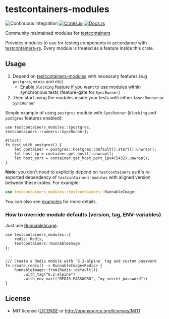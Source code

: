 # testcontainers-modules

![Continuous Integration](https://github.com/testcontainers/testcontainers-rs-modules-community/workflows/Continuous%20Integration/badge.svg?branch=main)
[![Crates.io](https://img.shields.io/crates/v/testcontainers-modules.svg)](https://crates.io/crates/testcontainers-modules)
[![Docs.rs](https://docs.rs/testcontainers-modules/badge.svg)](https://docs.rs/testcontainers-modules)

Community maintained modules for [testcontainers]

Provides modules to use for testing components in accordance with [testcontainers-rs].
Every module is treated as a feature inside this crate.

## Usage

1. Depend on [testcontainers-modules] with necessary features (e.g `postgres`, `minio` and etc)
    - Enable `blocking` feature if you want to use modules within synchronous tests (feature-gate for `SyncRunner`)
2. Then start using the modules inside your tests with either `AsyncRunner` or `SyncRunner`

Simple example of using `postgres` module with `SyncRunner` (`blocking` and `postgres` features enabled):

```rust,ignore
use testcontainers_modules::{postgres, testcontainers::runners::SyncRunner};

#[test]
fn test_with_postgres() {
    let container = postgres::Postgres::default().start().unwrap();
    let host_ip = container.get_host().unwrap();
    let host_port = container.get_host_port_ipv4(5432).unwrap();
}
```

**Note**: you don't need to explicitly depend on `testcontainers` as it's re-exported dependency
of `testcontainers-modules` with aligned version between these crates.
For example:

```rust
use testcontainers_modules::testcontainers::RunnableImage;
```

You can also see [examples](https://github.com/testcontainers/testcontainers-rs-modules-community/tree/main/examples)
for more details.

### How to override module defaults (version, tag, ENV-variables)

Just use [RunnableImage](https://docs.rs/testcontainers/latest/testcontainers/core/struct.RunnableImage.html):

```rust,ignore
use testcontainers_modules::{
    redis::Redis,
    testcontainers::RunnableImage
};


/// Create a Redis module with `6.2-alpine` tag and custom password
fn create_redis() -> RunnableImage<Redis> {
    RunnableImage::from(Redis::default())
        .with_tag("6.2-alpine")
        .with_env_var(("REDIS_PASSWORD", "my_secret_password"))
}
```

## License

- MIT license ([LICENSE] or <http://opensource.org/licenses/MIT>)

[testcontainers-rs]: https://github.com/testcontainers/testcontainers-rs

[testcontainers]: https://crates.io/crates/testcontainers

[testcontainers-modules]: https://crates.io/crates/testcontainers-modules

[LICENSE]: https://github.com/testcontainers/testcontainers-rs-modules-community/blob/main/LICENSE
